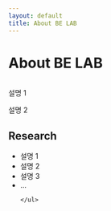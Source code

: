 ```yaml
---
layout: default
title: About BE LAB
---
```


<div class="post">
	<h1 class="pageTitle">About BE LAB</h1>
	<img src="{{ '/assets/img/Cute Weddell Seal.jpg' | prepend: site.baseurl }}" alt="">
	<p class="intro"> 설명 1  </p>
	<p> 설명 2 </p>
	<h2>Research</h2>
	<ul>
		<li>설명 1</li>
  		<li>설명 2</li>
  		<li>설명 3</li>
  		<li>...</li>
  	
  	</ul>
</div>
